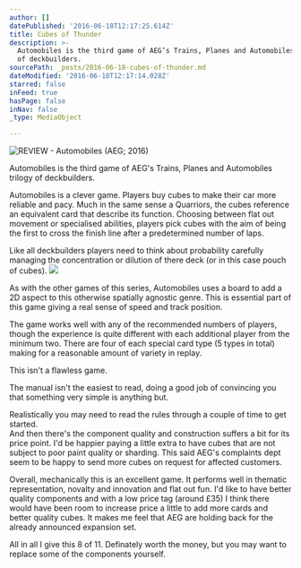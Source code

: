 ```yaml
---
author: []
datePublished: '2016-06-18T12:17:25.614Z'
title: Cubes of Thunder
description: >-
  Automobiles is the third game of AEG’s Trains, Planes and Automobiles trilogy
  of deckbuilders.
sourcePath: _posts/2016-06-18-cubes-of-thunder.md
dateModified: '2016-06-18T12:17:14.028Z'
starred: false
inFeed: true
hasPage: false
inNav: false
_type: MediaObject

---
```

![REVIEW - Automobiles (AEG; 2016)](https://the-grid-user-content.s3-us-west-2.amazonaws.com/cb8a3fe4-2aa8-4f51-888e-d0a67155434b.jpg)

Automobiles is the third game of AEG's Trains, Planes and Automobiles trilogy of deckbuilders.

Automobiles is a clever game. Players buy cubes to make their car more reliable and pacy. Much in the same sense a Quarriors, the cubes reference an equivalent card that describe its function. Choosing between flat out movement or specialised abilities, players pick cubes with the aim of being the first to cross the finish line after a predetermined number of laps.

Like all deckbuilders players need to think about probability carefully managing the concentration or dilution of there deck (or in this case pouch of cubes).
![](https://the-grid-user-content.s3-us-west-2.amazonaws.com/f3fd5891-f27e-4e04-a8f8-01537d1143f2.jpg)

As with the other games of this series, Automobiles uses a board to add a 2D aspect to this otherwise spatially agnostic genre. This is essential part of this game giving a real sense of speed and track position.

The game works well with any of the recommended numbers of players, though the experience is quite different with each additional player from the minimum two. There are four of each special card type (5 types in total) making for a reasonable amount of variety in replay.

This isn't a flawless game.

The manual isn't the easiest to read, doing a good job of convincing you that something very simple is anything but.

Realistically you may need to read the rules through a couple of time to get started.  
And then there's the component quality and construction suffers a bit for its price point. I'd be happier paying a little extra to have cubes that are not subject to poor paint quality or sharding. This said AEG's complaints dept seem to be happy to send more cubes on request for affected customers.

Overall, mechanically this is an excellent game. It performs well in thematic representation, novalty and innovation and flat out fun. I'd like to have better quality components and with a low price tag (around £35) I think there would have been room to increase price a little to add more cards and better quality cubes. It makes me feel that AEG are holding back for the already announced expansion set.

All in all I give this 8 of 11\. Definately worth the money, but you may want to replace some of the components yourself.